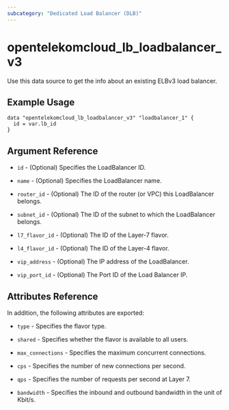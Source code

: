 ```yaml
---
subcategory: "Dedicated Load Balancer (DLB)"
---
```


# opentelekomcloud_lb_loadbalancer_v3

Use this data source to get the info about an existing ELBv3 load balancer.

## Example Usage

```hcl
data "opentelekomcloud_lb_loadbalancer_v3" "loadbalancer_1" {
  id = var.lb_id
}
```

## Argument Reference

* `id` - (Optional) Specifies the LoadBalancer ID.

* `name` - (Optional) Specifies the LoadBalancer name.

* `router_id` - (Optional) The ID of the router (or VPC) this LoadBalancer belongs.

* `subnet_id` - (Optional) The ID of the subnet to which the LoadBalancer belongs.

* `l7_flavor_id` - (Optional) The ID of the Layer-7 flavor.

* `l4_flavor_id` - (Optional) The ID of the Layer-4 flavor.

* `vip_address` - (Optional) The IP address of the LoadBalancer.

* `vip_port_id` - (Optional) The Port ID of the Load Balancer IP.

## Attributes Reference

In addition, the following attributes are exported:

* `type` - Specifies the flavor type.

* `shared` - Specifies whether the flavor is available to all users.

* `max_connections` - Specifies the maximum concurrent connections.

* `cps` - Specifies the number of new connections per second.

* `qps` - Specifies the number of requests per second at Layer 7.

* `bandwidth` - Specifies the inbound and outbound bandwidth in the unit of Kbit/s.

